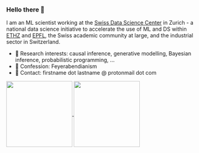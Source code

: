 ### Hello there 👋

I am an ML scientist working at the [Swiss Data Science Center](https://datascience.ch/) in Zurich - a national data science initiative to accelerate the use of ML and DS within [ETHZ](https://ethz.ch/en.html) and [EPFL](https://www.epfl.ch/en/), the Swiss academic community at large, and the industrial sector in Switzerland.

- 🔭 Research interests: causal inference, generative modelling, Bayesian inference, probabilistic programming, ...
- 🌱 Confession: Feyerabendianism
- 👋 Contact: firstname dot lastname @ protonmail dot com

<a href="https://github.com/dirmeier/dirmeier">
  <img align="center" src="https://github-readme-stats.vercel.app/api?username=dirmeier&show_icons=true&theme=swift&count_private=true&bg_color=white" height="175px" />
</a>
<a href="https://github.com/dirmeier/dirmeier">
  <img align="center" src="https://github-readme-stats.vercel.app/api/top-langs/?username=dirmeier&layout=compact&theme=graywhite&hide=TypeScript,jupyter%20notebook,CSS,html,Fortran,TeX,Objective-C,coffeescript,R,Java&langs_count=6" height="175px"/>
</a>

